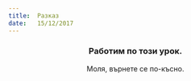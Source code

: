 ```yaml
---
title:  Разказ
date:   15/12/2017
---
```


### <center>Работим по този урок.</center>
<center>Моля, върнете се по-късно.</center>